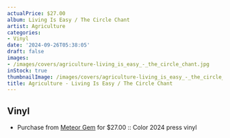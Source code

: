 ```yaml
---
actualPrice: $27.00
album: Living Is Easy / The Circle Chant
artist: Agriculture
categories:
- Vinyl
date: '2024-09-26T05:38:05'
draft: false
images:
- /images/covers/agriculture-living_is_easy_-_the_circle_chant.jpg
inStock: true
thumbnailImage: /images/covers/agriculture-living_is_easy_-_the_circle_chant-thumb.jpg
title: Agriculture - Living Is Easy / The Circle Chant
---
```


## Vinyl
* Purchase from [Meteor Gem](https://meteor-gem.com/products/agriculture-living-is-easy-the-circle-chant-12) for $27.00 :: Color 2024 press vinyl
